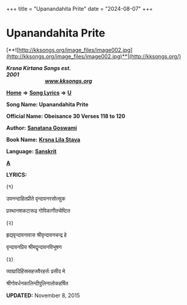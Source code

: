 +++
title = "Upanandahita Prite"
date = "2024-08-07"
+++

# Upanandahita Prite
[**![http://kksongs.org/image_files/image002.jpg](http://kksongs.org/image_files/image002.jpg)**](http://kksongs.org/)

**_Krsna Kirtana Songs est. 2001_**                                                                                                                                                 **_www.kksongs.org_**

**[Home](http://kksongs.org/)** **⇒** **[Song Lyrics](http://kksongs.org/lyrics.html)** **⇒** **[U](http://kksongs.org/songs/song_u.html)**

**Song Name: Upanandahita Prite**

**Official Name: Obeisance 30 Verses 118 to 120**

**Author:** [**Sanatana Goswami**](http://kksongs.org/authors/list/sanatana_g.html)

**Book Name:** [**Krsna Lila Stava**](http://kksongs.org/authors/literature/krsnalilastava.html)

**Language:** [**Sanskrit**](http://kksongs.org/language/list/sanskrit.html)

**[A](http://kksongs.org/songs/u/upanandahitaprite.html)**

**LYRICS:**

(१)

उपनन्दाहितप्रीते वृन्दावनरसोत्सुक

प्रस्थानशकटारूढ गोपिकागीतचेष्टित

(२)

हृद्यवृन्दावनावास श्रीवृन्दावनचन्द्र हे

वृन्दावनप्रिय श्रीमद्वृन्दावनविभूषण

(३)

व्याघ्रादिहिंस्रसहजवैरहर्त्तः प्रसीद मे

श्रीगोवर्धनकालिन्दीपुलिनालोकहर्षित

**UPDATED:** November 8, 2015